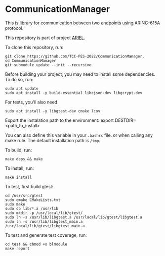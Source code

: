 # CommunicationManager

This is library for communication between two endpoints using ARINC-615A protocol.

This repository is part of project [ARIEL](https://github.com/TCC-PES-2022).

To clone this repository, run:

    git clone https://github.com/TCC-PES-2022/CommunicationManager.
    cd CommunicationManager
    git submodule update --init --recursive

Before building your project, you may need to install some dependencies. To do so, run:

    sudo apt update
    sudo apt install -y build-essential libcjson-dev libgcrypt-dev
    
For tests, you'll also need
    
    sudo apt install -y libgtest-dev cmake lcov

Export the instalation path to the environment:
    export DESTDIR=<path_to_install>

You can also define this variable in your `.bashrc` file. or when calling any make rule. The default installation path is `/tmp`.

To build, run:

    make deps && make

To install, run:

    make install


To test, first build gtest:

    cd /usr/src/gtest
    sudo cmake CMakeLists.txt
    sudo make
    sudo cp lib/*.a /usr/lib
    sudo mkdir -p /usr/local/lib/gtest/
    sudo ln -s /usr/lib/libgtest.a /usr/local/lib/gtest/libgtest.a
    sudo ln -s /usr/lib/libgtest_main.a /usr/local/lib/gtest/libgtest_main.a

To test and generate test coverage, run:

    cd test && chmod +x blmodule
    make report